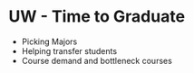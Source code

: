 # UW - Time to Graduate

* Picking Majors
* Helping transfer students
* Course demand and bottleneck courses